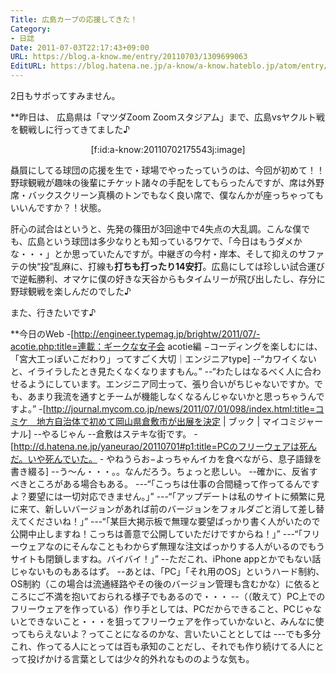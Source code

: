 ```yaml
---
Title: 広島カープの応援してきた！
Category:
- 日誌
Date: 2011-07-03T22:17:43+09:00
URL: https://blog.a-know.me/entry/20110703/1309699063
EditURL: https://blog.hatena.ne.jp/a-know/a-know.hateblo.jp/atom/entry/12921228815727979572
---
```


2日もサボってすみません。


**昨日は、
広島県は「マツダZoom Zoomスタジアム」まで、広島vsヤクルト戦を観戦しに行ってきてました♪

<div align=center>[f:id:a-know:20110702175543j:image]</div>


贔屓にしてる球団の応援を生で・球場でやったっていうのは、今回が初めて！！野球観戦が趣味の後輩にチケット諸々の手配をしてもらったんですが、席は外野席・バックスクリーン真横のトンでもなく良い席で、僕なんかが座っちゃってもいいんですか？！状態。

肝心の試合はというと、先発の篠田が3回途中で4失点の大乱調。こんな僕でも、広島という球団は多少なりとも知っているワケで、「今日はもうダメかな・・・」とか思っていたんですが。中継ぎの今村・岸本、そして抑えのサファテの快“投”乱麻に、打線も<span class="deco" style="font-weight:bold;">打ちも打ったり14安打</span>。広島にしては珍しい試合運びで逆転勝利、オマケに僕の好きな天谷からもタイムリーが飛び出したし、存分に野球観戦を楽しんだのでした♪

また、行きたいです♪


**今日のWeb
-[http://engineer.typemag.jp/brightw/2011/07/-acotie.php:title=連載：ギークな女子会 acotie編 −コーディングを楽しむには、「宮大工っぽいこだわり」ってすごく大切｜エンジニアtype]
--“カワイくないと、イライラしたとき見たくなくなりますもん。”
--“わたしはなるべく人に合わせるようにしています。エンジニア同士って、張り合いがちじゃないですか。でも、あまり我流を通すとチームが機能しなくなるんじゃないかと思っちゃうんですよ。”
-[http://journal.mycom.co.jp/news/2011/07/01/098/index.html:title=コミケ　地方自治体で初めて岡山県倉敷市が出展を決定 | ブック | マイコミジャーナル]
--やるじゃん
--倉敷はステキな街です。
-[http://d.hatena.ne.jp/yaneurao/20110701#p1:title=PCのフリーウェアは死んだ。いや死んでいた。 - やねうらお−よっちゃんイカを食べながら、息子語録を書き綴る]
--う〜ん・・・。。なんだろう。ちょっと悲しい。
--確かに、反省すべきところがある場合もある。
---“「こっちは仕事の合間縫って作ってるんですよ？要望には一切対応できません。」”
---“「アップデートは私のサイトに頻繁に見に来て、新しいバージョンがあれば前のバージョンをフォルダごと消して差し替えてくださいね！」”
---“「某巨大掲示板で無理な要望ばっかり書く人がいたので公開中止しますね！こっちは善意で公開していただけですからね！」”
---“「フリーウェアなのにそんなこともわからず無理な注文ばっかりする人がいるのでもうサイトも閉鎖しますね。バイバイ！」”
--ただこれ、iPhone appとかでもない話じゃないものもあるはず。
--あとは、「PC」「それ用のOS」というハード制約、OS制約（この場合は流通経路やその後のバージョン管理も含むかな）に依るところにご不満を抱いておられる様子でもあるので・・・
--（（敢えて）PC上でのフリーウェアを作っている）作り手としては、PCだからできること、PCじゃないとできないこと・・・を狙ってフリーウェアを作っていかないと、みんなに使ってもらえないよ？ってことになるのかな、言いたいこととしては
---でも多分これ、作ってる人にとっては百も承知のことだし、それでも作り続けてる人にとって投げかける言葉としては少々的外れなもののような気も。


<script src="https://moshi-moshi.moshimo.works/moshimoshi/a_know_blog/20110703-1309699063?title=%E5%BA%83%E5%B3%B6%E3%82%AB%E3%83%BC%E3%83%97%E3%81%AE%E5%BF%9C%E6%8F%B4%E3%81%97%E3%81%A6%E3%81%8D%E3%81%9F%EF%BC%81"></script>
